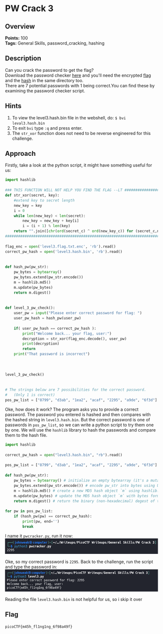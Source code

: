 # PW Crack 3

## Overview

**Points:** 100\
**Tags:** General Skills, password_cracking, hashing

## Description

Can you crack the password to get the flag?\
Download the password checker [here](./level3.py) and you'll need the encrypted [flag](./level3.flag.txt.enc) and the [hash](./level3.hash.bin) in the same directory too.\
There are 7 potential passwords with 1 being correct.You can find these by examining the password checker script.

## Hints

1. To view the level3.hash.bin file in the webshell, do: `$ bvi leval3.hash.bin`
2. To exit `bvi` type `:q` and press enter.
3. The `str_xor` function does not need to be reverse engineered for this challenge.

## Approach

Firstly, take a look at the python script, it might have something useful for us:

```python
import hashlib

### THIS FUNCTION WILL NOT HELP YOU FIND THE FLAG --LT ########################
def str_xor(secret, key):
    #extend key to secret length
    new_key = key
    i = 0
    while len(new_key) < len(secret):
        new_key = new_key + key[i]
        i = (i + 1) % len(key)        
    return "".join([chr(ord(secret_c) ^ ord(new_key_c)) for (secret_c,new_key_c) in zip(secret,new_key)])
###############################################################################

flag_enc = open('level3.flag.txt.enc', 'rb').read()
correct_pw_hash = open('level3.hash.bin', 'rb').read()


def hash_pw(pw_str):
    pw_bytes = bytearray()
    pw_bytes.extend(pw_str.encode())
    m = hashlib.md5()
    m.update(pw_bytes)
    return m.digest()


def level_3_pw_check():
    user_pw = input("Please enter correct password for flag: ")
    user_pw_hash = hash_pw(user_pw)
    
    if( user_pw_hash == correct_pw_hash ):
        print("Welcome back... your flag, user:")
        decryption = str_xor(flag_enc.decode(), user_pw)
        print(decryption)
        return
    print("That password is incorrect")



level_3_pw_check()


# The strings below are 7 possibilities for the correct password. 
#   (Only 1 is correct)
pos_pw_list = ["8799", "d3ab", "1ea2", "acaf", "2295", "a9de", "6f3d"]


```

Oke, how does it work? The program asks you to provide a correct password. The password you entered is hashed and then compares with the hashed string in `level3.hash.bin`. But the correct password is one of passwords in `pos_pw_list`, so we can write a python script to try them one by one. We will use the `hashlib` library to hash the passwords and compare them to the hash file.

```python
import hashlib

correct_pw_hash = open("level3.hash.bin", "rb").read()

pos_pw_list = ["8799", "d3ab", "1ea2", "acaf", "2295", "a9de", "6f3d"]

def hash_pw(pw_str):
    pw_bytes = bytearray() # initialize an empty bytearray (it's a mutable sequence of bytes)
    pw_bytes.extend(pw_str.encode()) # encode pw_str into bytes using UTF-8 (default) encoding and extends pw_bytes with these bytes.
    m = hashlib.md5() # create a new MD5 hash object `m` using hashlib.md5() fuction
    m.update(pw_bytes) # update the MD5 hash object `m` with bytes form `pw_bytes`. This processes the data and computes the hash
    return m.digest() # return the binary (non-hexadecimal) degest of the hash. it returns the hash value as a bytes object.

for pw in pos_pw_list:
    if (hash_pw(pw) == correct_pw_hash):
        print(pw, end='')
        break

```

I name it `pwcracker.py`, run it now:
![alt text](image.png)

Oke, so my correct password is `2295`. Back to the challenge, run the script and type the password in:
![alt text](image-1.png)


Reading the file `level3.hash.bin` is not helpful for us, so i skip it over
## Flag

`picoCTF{m45h_fl1ng1ng_6f98a49f}`
